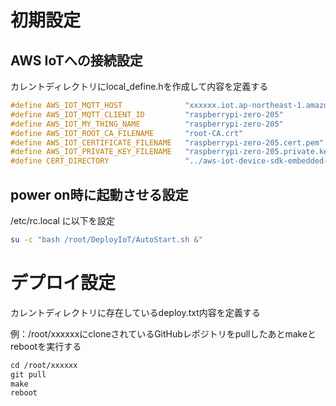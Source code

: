 # 初期設定

## AWS IoTへの接続設定

カレントディレクトリにlocal_define.hを作成して内容を定義する

```c
#define AWS_IOT_MQTT_HOST              "xxxxxx.iot.ap-northeast-1.amazonaws.com"	//AWS IoTのエンドポイント
#define AWS_IOT_MQTT_CLIENT_ID         "raspberrypi-zero-205"						//クライアントID(AWS_IOT_MY_THING_NAMEと同じ)
#define AWS_IOT_MY_THING_NAME 	       "raspberrypi-zero-205"						//AWS IoTへ登録したThings名
#define AWS_IOT_ROOT_CA_FILENAME       "root-CA.crt"								//ルート証明書ファイル名
#define AWS_IOT_CERTIFICATE_FILENAME   "raspberrypi-zero-205.cert.pem"				//デバイス証明書ファイル名
#define AWS_IOT_PRIVATE_KEY_FILENAME   "raspberrypi-zero-205.private.key"			//プライベートキーファイル名
#define CERT_DIRECTORY	               "../aws-iot-device-sdk-embedded-C/certs"		//aws-iot-device-sdk-embedded-C/certsへの相対パス"	//Relative path from the current directory
```


## power on時に起動させる設定

/etc/rc.local に以下を設定　

```sh
su -c "bash /root/DeployIoT/AutoStart.sh &"
```

# デプロイ設定

カレントディレクトリに存在しているdeploy.txt内容を定義する

例：/root/xxxxxxにcloneされているGitHubレポジトリをpullしたあとmakeとrebootを実行する

```txt
cd /root/xxxxxx
git pull
make
reboot
```
